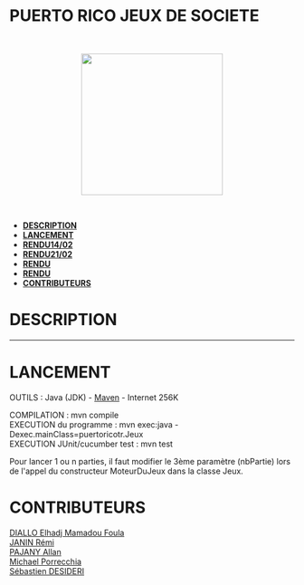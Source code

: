 # <H1>PUERTO RICO JEUX DE SOCIETE</H1>

<br/><p align="center"><img src="https://cf.geekdo-images.com/itemrep/img/ERdhn-fY5ScWqU1wdYDzEP9LzvM=/fit-in/246x300/pic158548.jpg" width="250" /></p><br/>

- **[DESCRIPTION](#description)**
- **[LANCEMENT](#lancement)**
- **[RENDU14/02](#rendu14/02)**
- **[RENDU21/02](#rendu21/02)**
- **[RENDU]()**
- **[RENDU]()**
- **[CONTRIBUTEURS](#contributeurs)**


# DESCRIPTION 

****


# LANCEMENT

OUTILS : Java (JDK) - [Maven](https://maven.apache.org/) - Internet 256K

COMPILATION                    : mvn compile<br/>
EXECUTION du programme         : mvn exec:java -Dexec.mainClass=puertoricotr.Jeux<br/>
EXECUTION JUnit/cucumber test  : mvn test

Pour lancer 1 ou n parties, il faut modifier le 3ème paramètre (nbPartie) lors de l'appel du constructeur MoteurDuJeux dans la classe Jeux.


# CONTRIBUTEURS 
 
[DIALLO Elhadj Mamadou Foula](https://github.com/Diallo-ucad)<br/>
[JANIN Rémi](https://github.com/Remi-janin)<br/>
[PAJANY Allan ](https://github.com/Allan06)<br/>
[Michael Porrecchia ](https://github.com/)<br/>
[Sébastien DESIDERI ](https://github.com/)<br/>
